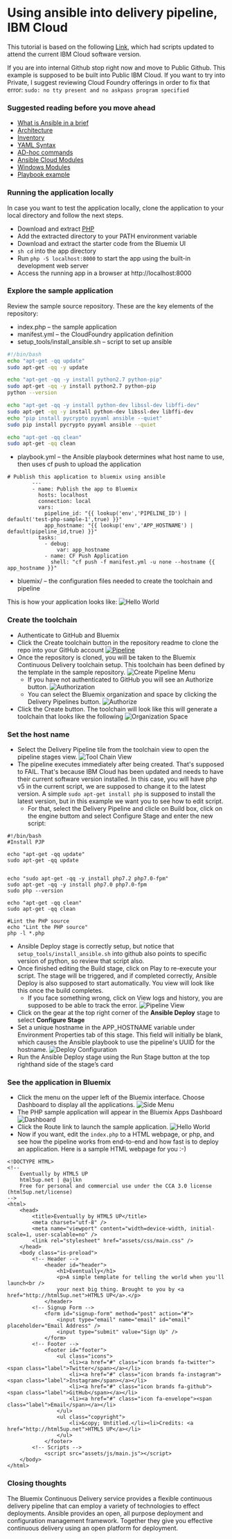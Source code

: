 # Using ansible into delivery pipeline, IBM Cloud
This tutorial is based on the following [Link]( https://developer.ibm.com/recipes/tutorials/run-ansible-from-your-ibm-bluemix-devops-pipelines/), which had scripts updated to attend the current IBM Cloud software version.

If you are into internal Github stop right now and move to Public Github. This example is supposed to be built into Public IBM Cloud.
If you want to try into Private, I suggest reviewing Cloud Foundry offerings in order to fix that error: ```sudo: no tty present and no askpass program specified```



### Suggested reading before you move ahead
- [What is Ansible in a brief](https://learning.oreilly.com/library/view/ansible-quick-start/9781789532937/01c6351e-bb66-4de0-832a-8999fa6c724e.xhtml)
- [Architecture](https://docs.ansible.com/ansible/2.5/dev_guide/overview_architecture.html)
- [Inventory](https://docs.ansible.com/ansible/latest/user_guide/intro_inventory.html#assigning-a-variable-to-one-machine-host-variables)
- [YAML Syntax](https://docs.ansible.com/ansible/latest/reference_appendices/YAMLSyntax.html)
- [AD-hoc commands](https://docs.ansible.com/ansible/latest/user_guide/intro_adhoc.html)
- [Ansible Cloud Modules](https://docs.ansible.com/ansible/latest/modules/list_of_cloud_modules.html)
- [Windows Modules](https://docs.ansible.com/ansible/latest/modules/list_of_windows_modules.html)
- [Playbook example](https://github.com/ansible/ansible-examples)

### Running the application locally
In case you want to test the application locally, clone the application to your local directory and follow the next steps.
- Download and extract [PHP](http://php.net/downloads.php)
- Add the extracted directory to your PATH environment variable
- Download and extract the starter code from the Bluemix UI
- ```sh cd``` into the app directory
- Run ```php -S localhost:8000``` to start the app using the built-in development web server
- Access the running app in a browser at http://localhost:8000


### Explore the sample application

Review the sample source repository. These are the key elements of the repository:

- index.php – the sample application
- manifest.yml – the CloudFoundry application definition
- setup_tools/install_ansible.sh – script to set up ansible
```sh
#!/bin/bash
echo "apt-get -qq update"
sudo apt-get -qq -y update

echo "apt-get -qq -y install python2.7 python-pip"
sudo apt-get -qq -y install python2.7 python-pip
python --version

echo "apt-get -qq -y install python-dev libssl-dev libffi-dev"
sudo apt-get -qq -y install python-dev libssl-dev libffi-dev
echo "pip install pycrypto pyyaml ansible --quiet"
sudo pip install pycrypto pyyaml ansible --quiet

echo "apt-get -qq clean"
sudo apt-get -qq clean
```

- playbook.yml – the Ansible playbook determines what host name to use, then uses cf push to upload the application
```
# Publish this application to bluemix using ansible
        ---
        - name: Publish the app to Bluemix
          hosts: localhost
          connection: local
          vars:
            pipeline_id: "{{ lookup('env','PIPELINE_ID') | default('test-php-sample-1',true) }}"
            app_hostname: "{{ lookup('env','APP_HOSTNAME') | default(pipeline_id,true) }}"
          tasks:
            - debug:
                var: app_hostname
            - name: CF Push Application
              shell: "cf push -f manifest.yml -u none --hostname {{ app_hostname }}"
```

- bluemix/ – the configuration files needed to create the toolchain and pipeline

This is how your application looks like:
![Hello World](https://developer.ibm.com/recipes/wp-content/uploads/sites/41/2017/02/PHPStarter.png)

### Create the toolchain
- Authenticate to GitHub and Bluemix
- Click the Create toolchain button in the repository readme to clone the repo into your GitHub account
[![Pipeline](https://camo.githubusercontent.com/de04b4d24bc99b61c4febd82cc2cfc60a50852aa/68747470733a2f2f636f6e736f6c652e6e672e626c75656d69782e6e65742f6465766f70732f67726170686963732f6372656174655f746f6f6c636861696e5f627574746f6e2e706e67)](https://console.ng.bluemix.net/devops/setup/deploy/?repository=https://github.com/IBMCloudDevOps/bluemix-php-sample)
- Once the repository is cloned, you will be taken to the Bluemix Continuous Delivery toolchain setup. This toolchain has been defined by the template in the sample repository.
![Create Pipeline Menu](https://developer.ibm.com/recipes/wp-content/uploads/sites/41/2017/02/CreateTC2.png)
    - If you have not authenticated to GitHub you will see an Authorize button.
    ![Authorization](https://developer.ibm.com/recipes/wp-content/uploads/sites/41/2017/02/NotAuthorized.png)
    - You can select the Bluemix organization and space by clicking the Delivery Pipelines button.
    ![Authorize](https://developer.ibm.com/recipes/wp-content/uploads/sites/41/2017/02/BluemixConfig.png)
- Click the Create button. The toolchain will look like this will generate a toolchain that looks like the following
![Organization Space](https://developer.ibm.com/recipes/wp-content/uploads/sites/41/2017/02/Toolchain.png)

### Set the host name
- Select the Delivery Pipeline tile from  the toolchain view to open the pipeline stages view.
![Tool Chain View](https://developer.ibm.com/recipes/wp-content/uploads/sites/41/2017/02/PipelineTileSelected.png)
- The pipeline executes immediately after being created. That's supposed to FAIL. That's because IBM Cloud has been updated and needs to have their current software version installed. In this case, you will have php v5 in the current script, we are supposed to change it to the latest version. A simple ```sudo apt-get install php``` is supposed to install the latest version, but in this example we want you to see how to edit script.
    - For that, select the Delivery Pipeline and clicle on Build box, click on the engine buttom and select Configure Stage and enter the new script:
```
#!/bin/bash
#Install PJP

echo "apt-get -qq update"
sudo apt-get -qq update


echo "sudo apt-get -qq -y install php7.2 php7.0-fpm"
sudo apt-get -qq -y install php7.0 php7.0-fpm 
sudo php --version

echo "apt-get -qq clean"
sudo apt-get -qq clean

#Lint the PHP source
echo "Lint the PHP source"
php -l *.php

```
- Ansible Deploy stage is correctly setup, but notice that ```setup_tools/install_ansible.sh``` into github also points to specific version of python, so review that script also.
- Once finished editing the Build stage, click on Play to re-execute your script. The stage will be triggered, and if completed correctly, Ansible Deploy is also supposed to start automatically. You view will look like this once the build completes.
    - If you face something wrong, click on View logs and history, you are supposed to be able to track the error. 
![Pipeline View](https://developer.ibm.com/recipes/wp-content/uploads/sites/41/2017/02/PipelineStages.png)
- Click on the gear at the top right corner of the **Ansible Deploy** stage to select **Configure Stage**
- Set a unique hostname in the APP_HOSTNAME variable under Environment Properties tab of this stage. This field will initially be blank, which causes the Ansible playbook to use the pipeline's UUID for the hostname.
![Deploy Configuration](https://developer.ibm.com/recipes/wp-content/uploads/sites/41/2017/02/DeploySettings.png)
- Run the Ansible Deploy stage using the Run Stage button at the top righthand side of the stage’s card

### See the application in Bluemix
- Click the menu on the upper left of the Bluemix interface. Choose Dashboard to display all the applications.
![Side Menu](https://developer.ibm.com/recipes/wp-content/uploads/sites/41/2017/02/BMDashboardMenu.png)
- The PHP sample application will appear in the Bluemix Apps Dashboard
![Dashboard](https://developer.ibm.com/recipes/wp-content/uploads/sites/41/2017/02/BMDashboard.png)
- Click the Route link to launch the sample application.
![Hello World](https://developer.ibm.com/recipes/wp-content/uploads/sites/41/2017/02/PHPStarter.png)
- Now if you want, edit the ```index.php``` to a HTML webpage, or php, and see how the pipeline works from end-to-end and how fast is to deploy an application. Here is a sample HTML webpage for you :-)
```
<!DOCTYPE HTML>
<!--
	Eventually by HTML5 UP
	html5up.net | @ajlkn
	Free for personal and commercial use under the CCA 3.0 license (html5up.net/license)
-->
<html>
	<head>
		<title>Eventually by HTML5 UP</title>
		<meta charset="utf-8" />
		<meta name="viewport" content="width=device-width, initial-scale=1, user-scalable=no" />
		<link rel="stylesheet" href="assets/css/main.css" />
	</head>
	<body class="is-preload">
		<!-- Header -->
			<header id="header">
				<h1>Eventually</h1>
				<p>A simple template for telling the world when you'll launch<br />
				your next big thing. Brought to you by <a href="http://html5up.net">HTML5 UP</a>.</p>
			</header>
		<!-- Signup Form -->
			<form id="signup-form" method="post" action="#">
				<input type="email" name="email" id="email" placeholder="Email Address" />
				<input type="submit" value="Sign Up" />
			</form>
		<!-- Footer -->
			<footer id="footer">
				<ul class="icons">
					<li><a href="#" class="icon brands fa-twitter"><span class="label">Twitter</span></a></li>
					<li><a href="#" class="icon brands fa-instagram"><span class="label">Instagram</span></a></li>
					<li><a href="#" class="icon brands fa-github"><span class="label">GitHub</span></a></li>
					<li><a href="#" class="icon fa-envelope"><span class="label">Email</span></a></li>
				</ul>
				<ul class="copyright">
					<li>&copy; Untitled.</li><li>Credits: <a href="http://html5up.net">HTML5 UP</a></li>
				</ul>
			</footer>
		<!-- Scripts -->
			<script src="assets/js/main.js"></script>
	</body>
</html>
``` 

### Closing thoughts

The Bluemix Continuous Delivery service provides a flexible continuous delivery pipeline that can employ a variety of technologies to effect deployments. Ansible provides an open, all purpose deployment and configuration management framework. Together they give you effective continuous delivery using an open platform for deployment. 
